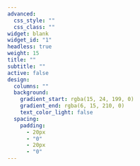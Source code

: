 ```yaml
---
advanced:
  css_style: ""
  css_class: ""
widget: blank
widget_id: "1"
headless: true
weight: 15
title: ""
subtitle: ""
active: false
design:
  columns: ""
  background:
    gradient_start: rgba(15, 24, 199, 0)
    gradient_end: rgba(6, 15, 210, 0)
    text_color_light: false
  spacing:
    padding:
      - 20px
      - "0"
      - 20px
      - "0"
---
```

